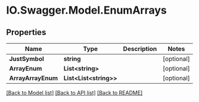 # IO.Swagger.Model.EnumArrays
## Properties

Name | Type | Description | Notes
------------ | ------------- | ------------- | -------------
**JustSymbol** | **string** |  | [optional] 
**ArrayEnum** | **List&lt;string&gt;** |  | [optional] 
**ArrayArrayEnum** | **List&lt;List&lt;string&gt;&gt;** |  | [optional] 

[[Back to Model list]](../README.md#documentation-for-models) [[Back to API list]](../README.md#documentation-for-api-endpoints) [[Back to README]](../README.md)

